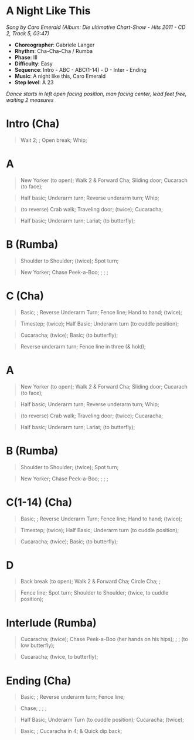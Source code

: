 # A Night Like This
*Song by Caro Emerald (Album: Die ultimative Chart-Show - Hits 2011 - CD 2, Track 5, 03:47)*

* **Choreographer**: Gabriele Langer
* **Rhythm**: Cha-Cha-Cha / Rumba
* **Phase**: III
* **Difficulty**: Easy
* **Sequence**: Intro - ABC - ABC(1-14) - D - Inter - Ending
* **Music**: A night like this, Caro Emerald
* **Step level**: A 23

*Dance starts in left open facing position, man facing center, lead feet free, waiting 2 measures*

# Intro (Cha)

> Wait 2; ; Open break; Whip;

# A

> New Yorker (to open); Walk 2 & Forward Cha; Sliding door; Cucarach (to face);

> Half basic; Underarm turn; Reverse underarm turn; Whip;

> (to reverse) Crab walk; Traveling door; (twice); Cucaracha;

> Half basic; Underarm turn; Lariat; (to butterfly);

# B (Rumba)

> Shoulder to Shoulder; (twice); Spot turn;

> New Yorker; Chase Peek-a-Boo; ; ; ;

# C (Cha)

> Basic; ; Reverse Underarm Turn; Fence line; Hand to hand; (twice);

> Timestep; (twice); Half Basic; Underarm turn (to cuddle position);

> Cucaracha; (twice); Basic; (to butterfly);

> Reverse underarm turn; Fence line in three (& hold);

# A

> New Yorker (to open); Walk 2 & Forward Cha; Sliding door; Cucarach (to face);

> Half basic; Underarm turn; Reverse underarm turn; Whip;

> (to reverse) Crab walk; Traveling door; (twice); Cucaracha;

> Half basic; Underarm turn; Lariat; (to butterfly);

# B (Rumba)

> Shoulder to Shoulder; (twice); Spot turn;

> New Yorker; Chase Peek-a-Boo; ; ; ;

# C(1-14) (Cha)

> Basic; ; Reverse Underarm Turn; Fence line; Hand to hand; (twice);

> Timestep; (twice); Half Basic; Underarm turn (to cuddle position);

> Cucaracha; (twice); Basic; (to butterfly);

# D

> Back break (to open); Walk 2 & Forward Cha; Circle Cha; ;

> Fence line; Spot turn; Shoulder to Shoulder; (twice, to cuddle position);

# Interlude (Rumba)

> Cucaracha; (twice); Chase Peek-a-Boo (her hands on his hips); ; ; (to low butterfly);

> Cucaracha; (twice, to butterfly);

# Ending (Cha)

> Basic; ; Reverse underarm turn; Fence line;

> Chase; ; ; ;

> Half Basic; Underarm Turn (to cuddle position); Cucaracha; (twice);

> Basic; ; Cucaracha in 4; & Quick dip back;
